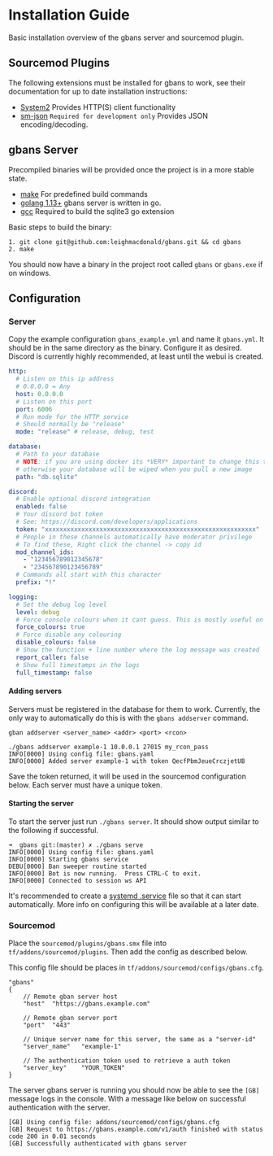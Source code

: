 # Installation Guide

Basic installation overview of the gbans server and sourcemod plugin.

## Sourcemod Plugins

The following extensions must be installed for gbans to work, see their documentation for up to date installation
instructions:

- [System2](https://github.com/dordnung/System2) Provides HTTP(S) client functionality
- [sm-json](https://github.com/clugg/sm-json) `Required for development only` Provides JSON encoding/decoding.
 
## gbans Server

Precompiled binaries will be provided once the project is in a more stable state.

- [make](https://www.gnu.org/software/make/) For predefined build commands
- [golang 1.13+](https://golang.org/) gbans server is written in go.
- [gcc](https://gcc.gnu.org/) Required to build the sqlite3 go extension

Basic steps to build the binary:

    1. git clone git@github.com:leighmacdonald/gbans.git && cd gbans
    2. make
    
You should now have a binary in the project root called `gbans` or `gbans.exe` if on windows.

## Configuration

### Server

Copy the example configuration `gbans_example.yml` and name it `gbans.yml`. It should be in
the same directory as the binary. Configure it as desired. Discord is currently highly recommended, at 
least until the webui is created.

```yaml
http:
  # Listen on this ip address
  # 0.0.0.0 = Any
  host: 0.0.0.0
  # Listen on this port
  port: 6006
  # Run mode for the HTTP service
  # Should normally be "release"
  mode: "release" # release, debug, test

database:
  # Path to your database
  # NOTE: if you are using docker its *VERY* important to change this to /app/database/db.sqlite
  # otherwise your database will be wiped when you pull a new image
  path: "db.sqlite"

discord:
  # Enable optional discord integration
  enabled: false
  # Your discord bot token
  # See: https://discord.com/developers/applications
  token: "xxxxxxxxxxxxxxxxxxxxxxxxxxxxxxxxxxxxxxxxxxxxxxxxxxxxxxxxxx"
  # People in these channels automatically have moderator privilege
  # To find these, Right click the channel -> copy id
  mod_channel_ids:
    - "123456789012345678"
    - "234567890123456789"
  # Commands all start with this character
  prefix: "!"

logging:
  # Set the debug log level
  level: debug
  # Force console colours when it cant guess. This is mostly useful on windows
  force_colours: true
  # Force disable any colouring
  disable_colours: false
  # Show the function + line number where the log message was created
  report_caller: false
  # Show full timestamps in the logs
  full_timestamp: false
```

#### Adding servers

Servers must be registered in the database for them to work. Currently, the only way to automatically
do this is with the `gbans addserver` command. 

`gban addserver <server_name> <addr> <port> <rcon>`

```
./gbans addserver example-1 10.0.0.1 27015 my_rcon_pass
INFO[0000] Using config file: gbans.yaml 
INFO[0000] Added server example-1 with token QecfPbmJeueCrczjetUB 
```

Save the token returned, it will be used in the sourcemod configuration below. Each server
must have a unique token. 

#### Starting the server

To start the server just run `./gbans server`. It should show output similar to the following if 
successful.

```
➜  gbans git:(master) ✗ ./gbans serve
INFO[0000] Using config file: gbans.yaml 
INFO[0000] Starting gbans service                       
DEBU[0000] Ban sweeper routine started                  
INFO[0000] Bot is now running.  Press CTRL-C to exit.   
INFO[0000] Connected to session ws API                  
```

It's recommended to create a [systemd .service](https://freedesktop.org/software/systemd/man/systemd.service.html) 
file so that it can start automatically. More info on configuring this will be available at a later
date.

### Sourcemod

Place the `sourcemod/plugins/gbans.smx` file into `tf/addons/sourcemod/plugins`. Then add the config as 
described below.

This config file should be places in `tf/addons/sourcemod/configs/gbans.cfg`.

```
"gbans"
{
	// Remote gban server host
	"host"	"https://gbans.example.com"

	// Remote gban server port
	"port"	"443"

	// Unique server name for this server, the same as a "server-id"
	"server_name"	"example-1"

	// The authentication token used to retrieve a auth token
	"server_key"	"YOUR_TOKEN"
}
```

The server gbans server is running you should now be able to see the `[GB]` message logs in the
console. With a message like below on successful authentication with the server.

```
[GB] Using config file: addons/sourcemod/configs/gbans.cfg
[GB] Request to https://gbans.example.com/v1/auth finished with status code 200 in 0.01 seconds
[GB] Successfully authenticated with gbans server
```
